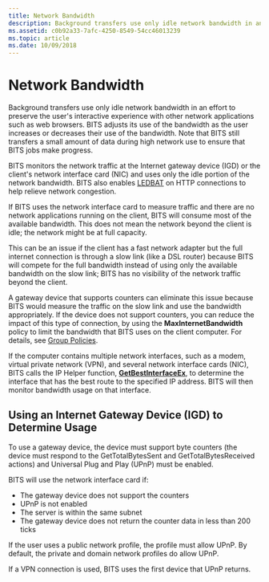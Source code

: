 ```yaml
---
title: Network Bandwidth
description: Background transfers use only idle network bandwidth in an effort to preserve the user's interactive experience with other network applications, such as Internet Explorer.
ms.assetid: c0b92a33-7afc-4250-8549-54cc46013239
ms.topic: article
ms.date: 10/09/2018
---
```


# Network Bandwidth

Background transfers use only idle network bandwidth in an effort to preserve the user's interactive experience with other network applications such as web browsers. BITS adjusts its use of the bandwidth as the user increases or decreases their use of the bandwidth. Note that BITS still transfers a small amount of data during high network use to ensure that BITS jobs make progress.

BITS monitors the network traffic at the Internet gateway device (IGD) or the client's network interface card (NIC) and uses only the idle portion of the network bandwidth. BITS also enables [LEDBAT](https://blogs.technet.microsoft.com/networking/2018/07/25/ledbat/) on HTTP connections to help relieve network congestion.

If BITS uses the network interface card to measure traffic and there are no network applications running on the client, BITS will consume most of the available bandwidth. This does not mean the network beyond the client is idle; the network might be at full capacity.

This can be an issue if the client has a fast network adapter but the full internet connection is through a slow link (like a DSL router) because BITS will compete for the full bandwidth instead of using only the available bandwidth on the slow link; BITS has no visibility of the network traffic beyond the client.

A gateway device that supports counters can eliminate this issue because BITS would measure the traffic on the slow link and use the bandwidth appropriately. If the device does not support counters, you can reduce the impact of this type of connection, by using the **MaxInternetBandwidth** policy to limit the bandwidth that BITS uses on the client computer. For details, see [Group Policies](group-policies.md).

If the computer contains multiple network interfaces, such as a modem, virtual private network (VPN), and several network interface cards (NIC), BITS calls the IP Helper function, [**GetBestInterfaceEx**](https://docs.microsoft.com/en-us/windows/desktop/api/iphlpapi/nf-iphlpapi-getbestinterfaceex), to determine the interface that has the best route to the specified IP address. BITS will then monitor bandwidth usage on that interface.

## Using an Internet Gateway Device (IGD) to Determine Usage

To use a gateway device, the device must support byte counters (the device must respond to the GetTotalBytesSent and GetTotalBytesReceived actions) and Universal Plug and Play (UPnP) must be enabled.

BITS will use the network interface card if:

-   The gateway device does not support the counters
-   UPnP is not enabled
-   The server is within the same subnet
-   The gateway device does not return the counter data in less than 200 ticks

If the user uses a public network profile, the profile must allow UPnP. By default, the private and domain network profiles do allow UPnP.

If a VPN connection is used, BITS uses the first device that UPnP returns.

 

 




